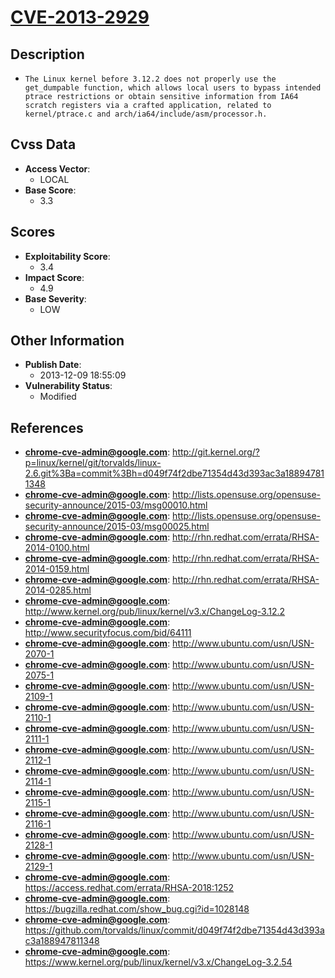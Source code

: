 
# [CVE-2013-2929](http://git.kernel.org/?p=linux/kernel/git/torvalds/linux-2.6.git%3Ba=commit%3Bh=d049f74f2dbe71354d43d393ac3a188947811348)

## Description

- `The Linux kernel before 3.12.2 does not properly use the get_dumpable function, which allows local users to bypass intended ptrace restrictions or obtain sensitive information from IA64 scratch registers via a crafted application, related to kernel/ptrace.c and arch/ia64/include/asm/processor.h.`

## Cvss Data

- **Access Vector**:
  - LOCAL
- **Base Score**:
  - 3.3

## Scores

- **Exploitability Score**:
  - 3.4
- **Impact Score**:
  - 4.9
- **Base Severity**:
  - LOW

## Other Information

- **Publish Date**:
  - 2013-12-09 18:55:09
- **Vulnerability Status**:
  - Modified

## References

- **chrome-cve-admin@google.com**: http://git.kernel.org/?p=linux/kernel/git/torvalds/linux-2.6.git%3Ba=commit%3Bh=d049f74f2dbe71354d43d393ac3a188947811348
- **chrome-cve-admin@google.com**: http://lists.opensuse.org/opensuse-security-announce/2015-03/msg00010.html
- **chrome-cve-admin@google.com**: http://lists.opensuse.org/opensuse-security-announce/2015-03/msg00025.html
- **chrome-cve-admin@google.com**: http://rhn.redhat.com/errata/RHSA-2014-0100.html
- **chrome-cve-admin@google.com**: http://rhn.redhat.com/errata/RHSA-2014-0159.html
- **chrome-cve-admin@google.com**: http://rhn.redhat.com/errata/RHSA-2014-0285.html
- **chrome-cve-admin@google.com**: http://www.kernel.org/pub/linux/kernel/v3.x/ChangeLog-3.12.2
- **chrome-cve-admin@google.com**: http://www.securityfocus.com/bid/64111
- **chrome-cve-admin@google.com**: http://www.ubuntu.com/usn/USN-2070-1
- **chrome-cve-admin@google.com**: http://www.ubuntu.com/usn/USN-2075-1
- **chrome-cve-admin@google.com**: http://www.ubuntu.com/usn/USN-2109-1
- **chrome-cve-admin@google.com**: http://www.ubuntu.com/usn/USN-2110-1
- **chrome-cve-admin@google.com**: http://www.ubuntu.com/usn/USN-2111-1
- **chrome-cve-admin@google.com**: http://www.ubuntu.com/usn/USN-2112-1
- **chrome-cve-admin@google.com**: http://www.ubuntu.com/usn/USN-2114-1
- **chrome-cve-admin@google.com**: http://www.ubuntu.com/usn/USN-2115-1
- **chrome-cve-admin@google.com**: http://www.ubuntu.com/usn/USN-2116-1
- **chrome-cve-admin@google.com**: http://www.ubuntu.com/usn/USN-2128-1
- **chrome-cve-admin@google.com**: http://www.ubuntu.com/usn/USN-2129-1
- **chrome-cve-admin@google.com**: https://access.redhat.com/errata/RHSA-2018:1252
- **chrome-cve-admin@google.com**: https://bugzilla.redhat.com/show_bug.cgi?id=1028148
- **chrome-cve-admin@google.com**: https://github.com/torvalds/linux/commit/d049f74f2dbe71354d43d393ac3a188947811348
- **chrome-cve-admin@google.com**: https://www.kernel.org/pub/linux/kernel/v3.x/ChangeLog-3.2.54
